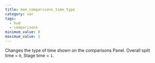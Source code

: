 ```yaml
---
title: mom_comparisons_time_type
category: var
tags:
  - hud
  - comparisons
minimum_value: 0
maximum_value: 1
---
```


Changes the type of time shown on the comparisons Panel. Overall split time = `0`, Stage time = `1`.